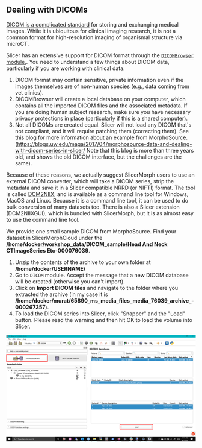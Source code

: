 ## Dealing with DICOMs

[DICOM is a complicated standard](https://www.dicomstandard.org/current) for storing and exchanging medical images. While it is ubiquitous for clinical imaging research, it is not a common format for high-resolution imaging of organismal structure via microCT.

Slicer has an extensive support for DICOM format through the [`DICOMBrowser` module.](https://discourse.slicer.org/t/new-dicom-browser-is-ready/8819). You need to understand a few things about DICOM data, particularly if you are working with clinical data. 

1. DICOM format may contain sensitive, private information even if the images themselves are of non-human species (e.g., data coming from vet clinics). 
2. DICOMBrowser will create a local database on your computer, which contains all the imported DICOM files and the associated metadata. If you are doing human subject research, make sure you have necessary privacy protections in place (particularly if this is a shared computer). 
3. Not all DICOMs are created equal. Slicer will not load any DICOM that's not compliant, and it will require patching them (correcting them). See this blog for more information about an example from MorphoSource. (https://blogs.uw.edu/maga/2017/04/morphosource-data-and-dealing-with-dicom-series-in-slicer/ Note that this blog is more than three years old, and shows the old DICOM interface, but the challenges are the same).

Because of these reasons, we actually suggest SlicerMorph users to use an external DICOM converter, which will take a DICOM series, strip the metadata and save it in a Slicer compatible NRRD (or NIFTI) format. The tool is called [DCM2NIIX](https://github.com/rordenlab/dcm2niix/releases), and is available as a command line tool for Windows, MacOS and Linux. Because it is a command line tool, it can be used to do bulk conversion of many datasets too. There is also a Slicer extension (DCM2NIIXGUI), which is bundled with SlicerMorph, but it is as almost easy to use the command line tool. 

We provide one small sample DICOM from MorphoSource. Find your dataset in SlicerMorphCloud under the **/home/docker/workshop_data/DICOM_sample/Head And Neck CTImageSeries Etc-000076039**. 
1. Unzip the contents of the archive to your own folder at **/home/docker/USERNAME/**
2. Go to `DICOM` module. Accept the message that a new DICOM database will be created (otherwise you can't import). 
3. Click on **Import DICOM files** and navigate to the folder where you extracted the archive (in my case it is **/home/docker/murat/65890_ms_media_files_media_76039_archive_-000267357**). 
4. To load the DICOM series into Slicer, click "Snapper" and the "Load" button. Please read the warning and then hit OK to load the volume into Slicer.

<img src="DICOM.png">
